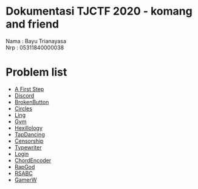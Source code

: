 # Dokumentasi TJCTF 2020 - komang and friend
Nama    : Bayu Trianayasa   
Nrp     : 05311840000038

# Problem list 

- [A First Step](./A-First-Step/README.md)  
- [Discord](./Discord/README.md) 
- [BrokenButton](./BrokenButton/README.md) 
- [Circles](./Circles/README.md) 
- [Ling](./Ling/README.md) 
- [Gym](./Gym/README.md)
- [Hexillology](./Hexillology/README.md)
- [TapDancing](./TapDancing/README.md) 
- [Censorship](./Censorship/README.md) 
- [Typewriter](./Typewriter/README.md)
- [Login](./Login/README.md)
- [ChordEncoder](./ChordEncoder/README.md)
- [RapGod](./Rapgod/README.md) 
- [RSABC](./RSABC/README.md) 
- [GamerW](./GamerW/README.md)